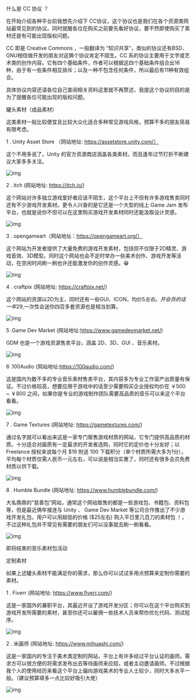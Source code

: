什么是 CC 协议 ？

在开始介绍各种平台前我想先介绍下 CC协议，这个协议也是我们在各个资源类网站最常见到的协议。同时提醒各位在购买之前要先看好协议，要不然即使购买了素材还是有可能出现版权问题。

CC 即是 Creative Commons ，一般翻译为 “知识共享”，类似的协议还有BSD、GNU相信做开发的朋友对这俩个协议肯定不陌生。CC 系的协议主要用于文字或艺术类的创作内容。它有四个基础条件，作者可以根据这四个基础条件组合出16种，由于有一些条件相互排斥；以及一种不包含任何条件，所以最后有11种有效组合。

具体协议内容还请各位自己查阅相关资料这里就不再赘述，我提这个协议的目的是为了提醒各位可能出现的版权问题。

罐头素材（成品素材）

这类素材一般比较便宜且比较大众化适合多种常见游戏风格，预算不多的朋友简易有限考虑。

1 . Unity Asset Store （网站地址: https://assetstore.unity.com/）

这个不用多说了，Unity 的官方资源商店涵盖各类素材。而且逢年过节打折不断建议大家多多关注。

![img](I:\study\note\工作笔记\unity3d\Untitled.assets\7bfedb82-0854-46e4-a9f2-0f1251d7ee45_image_20191214231544223.png)

2 . itch (网站地址: https://itch.io/)

这个网站对许多独立游戏爱好者应该不陌生，这个平台上不但有许多游戏售卖同时还有不少游戏开发素材。更令人兴奋的是它还是一个大型的线上 Game Jam 发布平台，也就是说你不但可以在这里购买游戏开发素材同时还能汲取设计灵感。

![img](I:\study\note\工作笔记\unity3d\Untitled.assets\b0317f60-d5cf-4d3d-98a2-cecc2ba251aa_Snipaste_2019_12_14_23_21_05.png)

3 . opengameart（网站地址：https://opengameart.org/）

这个网站为开发者提供了大量免费的游戏开发素材，包括但不仅限于2D精灵、游戏音效、3D模型。同时这个网站也会不定时举办一些美术创作、游戏开发等活动，在空闲时间刷一刷也许还能激发你的创作灵感。😁

![img](I:\study\note\工作笔记\unity3d\Untitled.assets\a3321286-f1c5-46f2-8da1-36214a564daa_Snipaste_2019_12_14_23_27_58.png)

4 . craftpix (网站地址: https://craftpix.net/)

这个网站的资源以2D为主，同时还有一些GUI、ICON，均价$5左右。开会员的话一年$29,一次性会送你四百多套资源也是相当划算。

![img](I:\study\note\工作笔记\unity3d\Untitled.assets\f0aa6669-c54a-4b24-b6e6-2698e584adf2_Snipaste_2019_12_15_20_21_48.png)

5 .Game Dev Market (网站地址:https://www.gamedevmarket.net/)

GDM 也是一个游戏资源售卖平台，涵盖 2D、3D、GUI 、音乐素材。

![img](I:\study\note\工作笔记\unity3d\Untitled.assets\f0851e9d-9c46-4fdb-bcfc-feb20b145441_Snipaste_2019_12_15_21_11_25.png)

6 .100Audio (网站地址:https://100audio.com/)

这是国内为数不多的专业音乐素材售卖平台，其内容多为专业工作室产出质量有保证。不过价格较高，想要应用于游戏中的话至少需要购买企业授权均价在 ￥500 ~ ￥800 之间，如果你是专业的游戏制作团队需要高品质的音乐可以来这个平台看看。

![img](I:\study\note\工作笔记\unity3d\Untitled.assets\679582bb-05ed-4a65-bbde-8606f8b2d295_Snipaste_2019_12_15_21_19_35.png)

7 . Game Textures (网站地址: https://gametextures.com/)

通过名字就可以看出来这是一家专门贩售游戏材质的网站，它专门提供高品质的材质。十分适合对画质有一定最求的开发者选购，同时它的定价也十分友好；以 Freelance 授权来说每个月 $19 附送 100 下载积分（单个材质所需大多为1分）， 平均每个材质仅需人民币一元左右，可以说是相当实惠了，同时还有很多会员免费材质以供下载。

![img](I:\study\note\工作笔记\unity3d\Untitled.assets\b92f41c5-cf6e-408d-ab72-bc7e9ec55c2e_Snipaste_2019_12_15_21_26_37.png)

8 . Humble Bundle (网站地址: https://www.humblebundle.com/)

大名鼎鼎的“慈善包”网站，通常这个网站贩售的都是一些游戏包、书籍包、资料包等，但是最近俩年接连与 Unity 、 Game Dev Market 等公司合作推出了不少游戏开发礼包，用户可以用超低的价格 ($25左右) 购入平日里几百刀的素材包 ！，不过这种礼包并不常见有需要的朋友们可以没事就去刷一刷看看。

![img](I:\study\note\工作笔记\unity3d\Untitled.assets\c2d6d5f7-92e8-486b-b7e1-38001a795313_Snipaste_2019_12_15_22_22_42.png)

即将结束的音乐素材包活动

定制素材

如果上述罐头素材不能满足你的需求，那么你可以试试多用点预算来定制你需要的素材。

1 . Fiverr (网站地址: https://www.fiverr.com/)

这是一家国外的兼职平台，其最近开设了游戏开发分区；你可以在这个平台购买到游戏开发所需要的素材，甚至你还可以雇佣一些技术人员来帮你优化代码、测试程序。

![img](I:\study\note\工作笔记\unity3d\Untitled.assets\f6661660-6bd8-4745-86f0-eefb77ac66b0_Snipaste_2019_12_15_21_57_19.png)

2 . 米画师 (网站地址: https://www.mihuashi.com/)

这是一家国内的专注于美术类定制的网站，平台上有许多经过平台认证的画师。需求方可以很方便的将需求发布出去等待画师来应招，或者主动邀请画师。不过根据我个人的使用经历来看这个平台上偏向游戏美术的专业人士较少，同时大多水平一般。（建议预算填多一点比较好吸引大佬）

![img](I:\study\note\工作笔记\unity3d\Untitled.assets\c50c7b76-6bfb-40b9-8df3-c9a89f2265b0_Snipaste_2019_12_15_21_51_01.png)